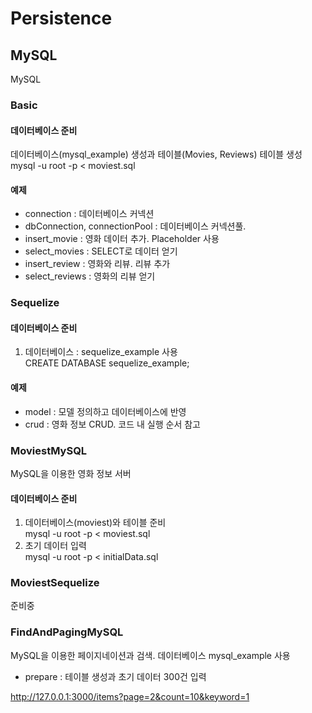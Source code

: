 # Persistence

## MySQL
MySQL

### Basic

#### 데이터베이스 준비

데이터베이스(mysql_example) 생성과 테이블(Movies,  Reviews) 테이블 생성<br>
mysql -u root -p < moviest.sql

#### 예제

- connection : 데이터베이스 커넥션
- dbConnection, connectionPool : 데이터베이스 커넥션풀. 
- insert_movie : 영화 데이터 추가. Placeholder 사용 
- select_movies : SELECT로 데이터 얻기
- insert_review : 영화와 리뷰. 리뷰 추가
- select_reviews : 영화의 리뷰 얻기


### Sequelize

#### 데이터베이스 준비
1. 데이터베이스 : sequelize_example 사용<br>
CREATE DATABASE sequelize_example;

#### 예제
- model : 모델 정의하고 데이터베이스에 반영
- crud : 영화 정보 CRUD. 코드 내 실행 순서 참고

### MoviestMySQL
MySQL을 이용한 영화 정보 서버

#### 데이터베이스 준비 

1. 데이터베이스(moviest)와 테이블 준비<br>
mysql -u root -p < moviest.sql
1. 초기 데이터 입력<br>
mysql -u root -p < initialData.sql

### MoviestSequelize
준비중


### FindAndPagingMySQL
MySQL을 이용한 페이지네이션과 검색. 데이터베이스 mysql_example 사용

- prepare : 테이블 생성과 초기 데이터 300건 입력

http://127.0.0.1:3000/items?page=2&count=10&keyword=1